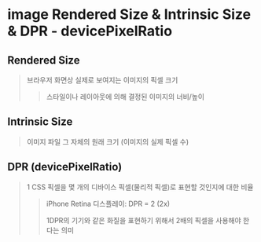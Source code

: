 # image Rendered Size & Intrinsic Size & DPR - devicePixelRatio

## Rendered Size

> 브라우저 화면상 실제로 보여지는 이미지의 픽셀 크기
>
> > 스타일이나 레이아웃에 의해 결정된 이미지의 너비/높이

## Intrinsic Size

> 이미지 파일 그 자체의 원래 크기 (이미지의 실제 픽셀 수)

## DPR (devicePixelRatio)

> 1 CSS 픽셀을 몇 개의 디바이스 픽셀(물리적 픽셀)로 표현할 것인지에 대한 비율
>
> > iPhone Retina 디스플레이: DPR = 2 (2x)
> >
> > 1DPR의 기기와 같은 화질을 표현하기 위해서 2배의 픽셀을 사용해야 한다는 의미
